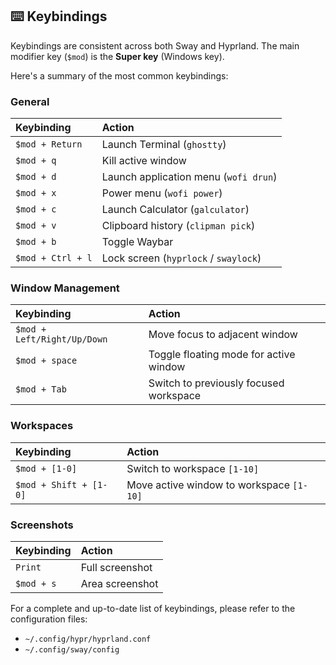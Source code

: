 ## ⌨️ Keybindings

Keybindings are consistent across both Sway and Hyprland. The main modifier key (`$mod`) is the **Super key** (Windows key).

Here's a summary of the most common keybindings:

### General

| Keybinding             | Action                                  |
| :--------------------- | :-------------------------------------- |
| `$mod + Return`        | Launch Terminal (`ghostty`)             |
| `$mod + q`             | Kill active window                      |
| `$mod + d`             | Launch application menu (`wofi drun`)   |
| `$mod + x`             | Power menu (`wofi power`)               |
| `$mod + c`             | Launch Calculator (`galculator`)        |
| `$mod + v`             | Clipboard history (`clipman pick`)      |
| `$mod + b`             | Toggle Waybar                           |
| `$mod + Ctrl + l`      | Lock screen (`hyprlock` / `swaylock`)   |

### Window Management

| Keybinding             | Action                                  |
| :--------------------- | :-------------------------------------- |
| `$mod + Left/Right/Up/Down` | Move focus to adjacent window           |
| `$mod + space`         | Toggle floating mode for active window  |
| `$mod + Tab`           | Switch to previously focused workspace  |

### Workspaces

| Keybinding             | Action                                  |
| :--------------------- | :-------------------------------------- |
| `$mod + [1-0]`         | Switch to workspace `[1-10]`            |
| `$mod + Shift + [1-0]` | Move active window to workspace `[1-10]`|

### Screenshots

| Keybinding             | Action                                  |
| :--------------------- | :-------------------------------------- |
| `Print`                | Full screenshot                         |
| `$mod + s`             | Area screenshot                         |


For a complete and up-to-date list of keybindings, please refer to the configuration files:
*   `~/.config/hypr/hyprland.conf`
*   `~/.config/sway/config`
